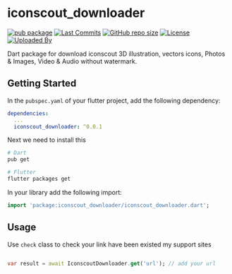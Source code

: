 # iconscout_downloader

[![pub package](https://img.shields.io/pub/v/iconscout_downloader.svg?logo=dart&logoColor=00b9fc)](https://pub.dev/packages/iconscout_downloader)
[![Last Commits](https://img.shields.io/github/last-commit/thitlwincoder/iconscout_downloader?logo=git&logoColor=white)](https://github.com/thitlwincoder/iconscout_downloader/commits/main)
[![GitHub repo size](https://img.shields.io/github/repo-size/thitlwincoder/iconscout_downloader)](https://github.com/thitlwincoder/iconscout_downloader)
[![License](https://img.shields.io/github/license/thitlwincoder/iconscout_downloader?logo=open-source-initiative&logoColor=green)](https://github.com/thitlwincoder/iconscout_downloader/blob/master/LICENSE)
<br>
[![Uploaded By](https://img.shields.io/badge/uploaded%20by-thitlwincoder-blue)](https://github.com/thitlwincoder)

Dart package for download iconscout 3D illustration, vectors icons, Photos & Images, Video & Audio without watermark.

## Getting Started

In the `pubspec.yaml` of your flutter project, add the following dependency:

```yaml
dependencies:
  ...
  iconscout_downloader: ^0.0.1
```

Next we need to install this

```sh
# Dart
pub get

# Flutter
flutter packages get
```

In your library add the following import:

```dart
import 'package:iconscout_downloader/iconscout_downloader.dart';
```
## Usage

Use `check` class to check your link have been existed my support sites

```dart

var result = await IconscoutDownloader.get('url'); // add your url
```
